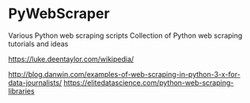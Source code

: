 # PyWebScraper
Various Python web scraping scripts
Collection of Python web scraping tutorials and ideas

https://luke.deentaylor.com/wikipedia/

http://blog.danwin.com/examples-of-web-scraping-in-python-3-x-for-data-journalists/
https://elitedatascience.com/python-web-scraping-libraries
